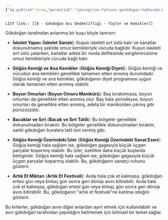 ```yaml
---
{"dg-publish":true,"permalink":"/peregrine-falcons-goekdogan-hakkinda-hersey/genc-ve-yetiskinlerin-taktikleri/8-goekdogan-avi-dedektifligi-tueyler-ve-kemikler/"}
---
```


`LIST link:: [[8 - Gökdoğan Avı Dedektifliği - Tüyler ve Kemikler]] `

Gökdoğan tarafından avlanmış bir kuşu böyle tanırsın: 

- **İskelet Yapısı** (**İskelet Sanatı**): Kuşun iskeleti sırt üstü kalır ve kanatlar dokunulmamış şekilde omuz kemikleriyle vücuda bağlıdır. Kuşun iskeleti sırt üstü yatarken, kanatlar adeta bir moda defilesinde sergilenircesine omuz kemikleriyle vücuda bağlı kalır.

    
- **Göğüs Kemiği ve Ana Kemikler** (**Göğüs Kemiği Diyeti**): Göğüs kemiği ve vücudun ana kemikleri genellikle tamamen etten arınmış durumdadır. Göğüs kemiği ve ana kemikler, gökdoğanın diyet programına uygun olarak tamamen etten arınmış olabilir.
    
- **Boyun Omurları** (**Boyun Omuru Manikürü**): Baş bırakılmışsa, boyun omurları da genellikle etten arınmış olur. Baş hala yerindeyse, boyun omurları da genellikle etten arınmış, adeta bir manikürden çıkmış gibi pürüzsüzdür.
    
- **Bacaklar ve Sırt** (**Bacak ve Sırt Tatili**): Bu bölgeler genellikle dokunulmadan bırakılır. Bu bölgeler genellikle dokunulmadan bırakılır, sanki gökdoğan buralara tatil izni vermiş gibi. 
    
- **Göğüs Kemiği Üzerindeki İzler** (**Göğüs Kemiği Üzerindeki Sanat Eseri**): Göğüs kemiği hala sağlam ise, gökdoğan gagasıyla küçük üçgen parçalar koparmış olabilir. Bu izler, özellikle daha küçük kuşlarda belirgindir. Göğüs kemiği hala sağlam ise, gökdoğan gagasıyla küçük üçgen parçalar koparmış olabilir. Bu, gökdoğanın sanatçı ruhunu gösterir.
    
    
- **Artık Et Miktarı** (**Artık Et Festivali**): Avda hala çok et kalmışsa, gökdoğan ertesi gün veya birkaç gün sonra geri dönüp avını bitirebilir. Avda hala çok et kalmışsa, gökdoğan ertesi gün veya birkaç gün sonra geri dönüp avını bitirebilir. Bu, gökdoğanın "artık et festivali"ne katılma isteğini gösterir.
    

Bu kriterler, gökdoğan avını diğer avlardan ayırt etmek için kullanılabilir ve avın gökdoğan tarafından yapıldığını belirlemek için bilimsel bir temel sağlar.

